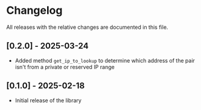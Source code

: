 # Changelog

All releases with the relative changes are documented in this file.

## [0.2.0] - 2025-03-24
- Added method `get_ip_to_lookup` to determine which address of the pair isn't from a private or reserved IP range

## [0.1.0] - 2025-02-18
- Initial release of the library
